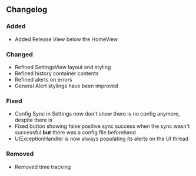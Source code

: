 ## Changelog

### Added

- Added Release View below the HomeView

### Changed

- Refined SettingsView layout and styling
- Refined history container contents
- Refined alerts on errors
- General Alert stylings have been improved

### Fixed

- Config Sync in Settings now don't show there is no config anymore, despite there is
- Fixed button showing false positive sync success when the sync wasn't successful **but** there was a config file
  beforehand
- UIExceptionHandler is now always populating its alerts on the UI thread

### Removed

- Removed time tracking